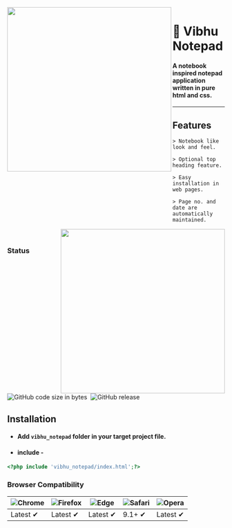 <img align="left" src="https://github.com/vivekverma007/Vibhu_notepad/blob/master/preview/Preview1.PNG" width="380" /> 

<p><h1 align="left top">📄 Vibhu Notepad</h1></p>

<h4>A notebook inspired notepad application written in pure html and css.</h4>

___

## Features
    > Notebook like look and feel.
    
    > Optional top heading feature.
  
    > Easy installation in web pages.
  
    > Page no. and date are automatically maintained.
    


<img align="right" src="https://github.com/vivekverma007/Vibhu_notepad/blob/master/preview/Preview2.gif" width="380" /> 

​​​​​
### Status
![GitHub code size in bytes](https://img.shields.io/github/repo-size/vivekverma007/Vibhu_notepad.svg?color=orange)  ​​​​​ ![GitHub release](https://img.shields.io/badge/release-v.1.0Beta-darklime.svg?style=flat)





## Installation
* #### Add `vibhu_notepad` folder in your target project file.
* #### include -

```php
<?php include 'vibhu_notepad/index.html';?>
```



### Browser Compatibility
![Chrome](https://raw.github.com/alrra/browser-logos/master/src/chrome/chrome_48x48.png) | ![Firefox](https://raw.github.com/alrra/browser-logos/master/src/firefox/firefox_48x48.png) | ![Edge](https://raw.github.com/alrra/browser-logos/master/src/edge/edge_48x48.png) | ![Safari](https://raw.github.com/alrra/browser-logos/master/src/safari/safari_48x48.png) | ![Opera](https://raw.github.com/alrra/browser-logos/master/src/opera/opera_48x48.png)
--- | --- | --- | --- | --- |
Latest ✔ | Latest ✔ | Latest ✔ | 9.1+ ✔ | Latest ✔ |
